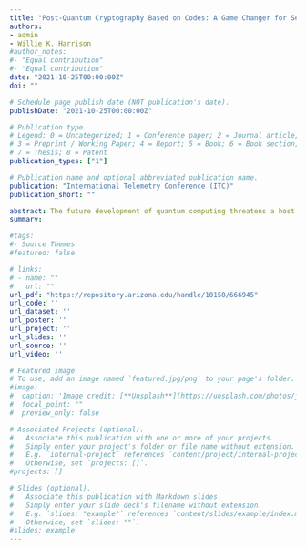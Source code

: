```yaml
---
title: "Post-Quantum Cryptography Based on Codes: A Game Changer for Secrecy in Aeronautical Mobile Telemetry"
authors:
- admin
- Willie K. Harrison
#author_notes:
#- "Equal contribution"
#- "Equal contribution"
date: "2021-10-25T00:00:00Z"
doi: ""

# Schedule page publish date (NOT publication's date).
publishDate: "2021-10-25T00:00:00Z"

# Publication type.
# Legend: 0 = Uncategorized; 1 = Conference paper; 2 = Journal article;
# 3 = Preprint / Working Paper; 4 = Report; 5 = Book; 6 = Book section;
# 7 = Thesis; 8 = Patent
publication_types: ["1"]

# Publication name and optional abbreviated publication name.
publication: "International Telemetry Conference (ITC)"
publication_short: ""

abstract: The future development of quantum computing threatens a host of modern cryptographic security efforts, and thus presents a new security threat to wireless communications systems. Encryption algorithms for aeronautical mobile telemetry (AMT) may likewise be vulnerable to quantum attacks based on Grover and Simons’ algorithms. Post-quantum cryptography focuses on developing appropriate cryptographic algorithms that are impervious to both quantum and classical attacks and can therefore provide data confidentiality in a post-quantum computing world. This paper proposes the application of post-quantum cryptography as a future security solution in AMT systems with a focus on code-based techniques and provides a road map for studying the next generation of cryptosystem in AMT. We further suggest and analyzed (in terms of secrecy) the use of the McEliece cipher as a special case of a code-based post-quantum cryptographic solution for the integrated Network Enhanced Telemetry (iNET) communications system and show how it may be deployed.
summary:

#tags:
#- Source Themes
#featured: false

# links:
# - name: ""
#   url: ""
url_pdf: "https://repository.arizona.edu/handle/10150/666945"
url_code: ''
url_dataset: ''
url_poster: ''
url_project: ''
url_slides: ''
url_source: ''
url_video: ''

# Featured image
# To use, add an image named `featured.jpg/png` to your page's folder. 
#image:
#  caption: 'Image credit: [**Unsplash**](https://unsplash.com/photos/jdD8gXaTZsc)'
#  focal_point: ""
#  preview_only: false

# Associated Projects (optional).
#   Associate this publication with one or more of your projects.
#   Simply enter your project's folder or file name without extension.
#   E.g. `internal-project` references `content/project/internal-project/index.md`.
#   Otherwise, set `projects: []`.
#projects: []

# Slides (optional).
#   Associate this publication with Markdown slides.
#   Simply enter your slide deck's filename without extension.
#   E.g. `slides: "example"` references `content/slides/example/index.md`.
#   Otherwise, set `slides: ""`.
#slides: example
---
```


